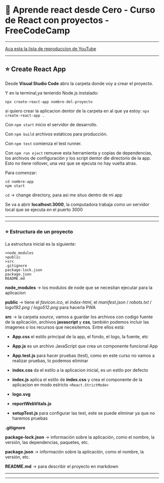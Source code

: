 # :book:  Aprende react desde Cero - Curso de React con proyectos - FreeCodeCamp

---

[Aca esta la lista de reproduccion de YouTube](https://www.youtube.com/watch?v=6Jfk8ic3KVk&t=2s)

---

## :star: Create React App

Desde **Visual Studio Code** abro la carpeta donde voy a crear el proyecto.

Y en la terminal,ya teniendo Node.js instalado:
```
npx create-react-app nombre-del-proyecto
```

si quiero crear la aplicacion dentor de la carpeta en al que ya estoy: ```npx create-react-app .```

Con ```npm start``` inicio el servidor de desarrollo.

Con ```npm build``` archivos estáticos para producción.

Con ```npm test``` comienza el test runner.

Con ```npm run eject``` remueve esta herramienta y copias de dependencias, los archivos de configuración y los script dentor dle directorio de la app. Esto no tiene rollover, una vez que se ejecuta no hay vuelta atras.

Para comenzar:
```
cd nombre-app
npm start
```

```cd``` -> change directory, para asi me situo dentro de mi app

Se va a abrir **localhost:3000**, la computadora trabaja como un servidor local que se ejecuta en el puerto 3000

---
---

### :star: Estructura de un proyecto

La estructura inicial es la siguiente:

```
>node_modules
>public
>src
.gitignore
package-lock.json
package.json
README.md
```

**node_modules** -> los modulos de node que se necesitan ejecutar para la aplicacion


**public** -> tiene el *favicon.ico*, el *index-html*, el *manifest.json* / *robots.txt* / *logo192.png* / *logo512.png* para hacerla PWA


**src** -> la carpeta *source*, vamos a guardar los archivos con codigo fuente de la aplicación, archivos **javascript** y **css**, también podemos incluir las imagenes o los recursos que necesitemos. Entre ellos está:

- **App.css** el estilo principal de la app, el fondo, el logo, la fuente, etc 

- **App.js** es un archivo JavaScript que crea un componente funcional App

- **App.test.js** para hacer pruebas (test), como en este curso no vamos a realizar pruebas, lo podemos eliminar

- **index.css** da el estilo a la aplicacion inicial, es un estilo por defecto

- **index.js** aplica el estilo de **index.css** y crea el componente de la aplicacion en modo estricto ```<React.StrictMode>```

- **logo.svg**

- **reportWebVitals.js**

- **setupTest.js** para configurar las test, este se puede eliminar ya que no haremos pruebas


**.gitignore**


**package-lock.json** -> información sobre la aplicación, como el nombre, la versión, las dependencias, paquetes, etc.


**package.json** -> información sobre la aplicación, como el nombre, la versión, etc.


**README.md** -> para describir el proyecto en markdown


---
---